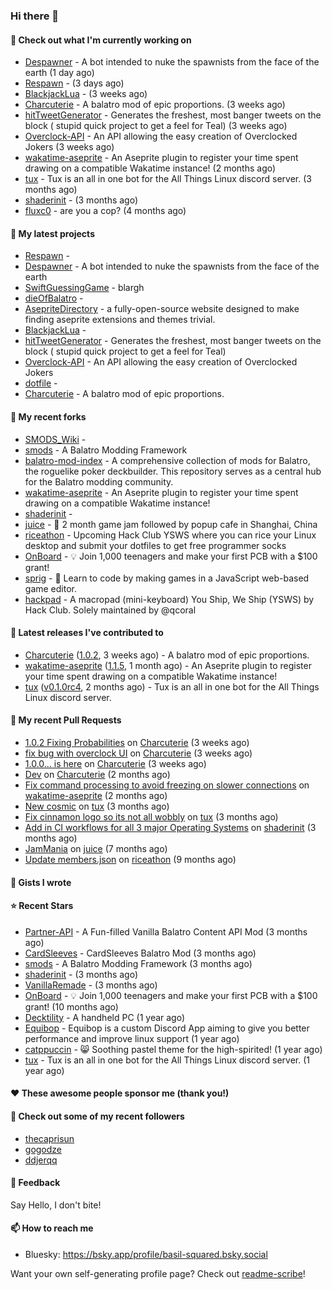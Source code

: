 ### Hi there 👋

#### 👷 Check out what I'm currently working on

- [Despawner](https://github.com/basil-squared/Despawner) - A bot intended to nuke the spawnists from the face of the earth (1 day ago)
- [Respawn](https://github.com/basil-squared/Respawn) -  (3 days ago)
- [BlackjackLua](https://github.com/basil-squared/BlackjackLua) -  (3 weeks ago)
- [Charcuterie](https://github.com/basil-squared/Charcuterie) - A balatro mod of epic proportions. (3 weeks ago)
- [hitTweetGenerator](https://github.com/basil-squared/hitTweetGenerator) - Generates the freshest, most banger tweets on the block ( stupid quick project to get a feel for Teal) (3 weeks ago)
- [Overclock-API](https://github.com/basil-squared/Overclock-API) - An API allowing the easy creation of Overclocked Jokers (3 weeks ago)
- [wakatime-aseprite](https://github.com/espcaa/wakatime-aseprite) - An Aseprite plugin to register your time spent drawing on a compatible Wakatime instance! (2 months ago)
- [tux](https://github.com/allthingslinux/tux) - Tux is an all in one bot for the All Things Linux discord server. (3 months ago)
- [shaderinit](https://github.com/TheBearodactyl/shaderinit) -  (3 months ago)
- [fluxc0](https://github.com/basil-squared/fluxc0) - are you a cop? (4 months ago)

#### 🌱 My latest projects

- [Respawn](https://github.com/basil-squared/Respawn) - 
- [Despawner](https://github.com/basil-squared/Despawner) - A bot intended to nuke the spawnists from the face of the earth
- [SwiftGuessingGame](https://github.com/basil-squared/SwiftGuessingGame) - blargh
- [dieOfBalatro](https://github.com/basil-squared/dieOfBalatro) - 
- [AsepriteDirectory](https://github.com/basil-squared/AsepriteDirectory) - a fully-open-source website designed to make finding aseprite extensions and themes trivial.
- [BlackjackLua](https://github.com/basil-squared/BlackjackLua) - 
- [hitTweetGenerator](https://github.com/basil-squared/hitTweetGenerator) - Generates the freshest, most banger tweets on the block ( stupid quick project to get a feel for Teal)
- [Overclock-API](https://github.com/basil-squared/Overclock-API) - An API allowing the easy creation of Overclocked Jokers
- [dotfile](https://github.com/basil-squared/dotfile) - 
- [Charcuterie](https://github.com/basil-squared/Charcuterie) - A balatro mod of epic proportions.

#### 🍴 My recent forks

- [SMODS_Wiki](https://github.com/basil-squared/SMODS_Wiki) - 
- [smods](https://github.com/basil-squared/smods) - A Balatro Modding Framework
- [balatro-mod-index](https://github.com/basil-squared/balatro-mod-index) - A comprehensive collection of mods for Balatro, the roguelike poker deckbuilder. This repository serves as a central hub for the Balatro modding community.
- [wakatime-aseprite](https://github.com/basil-squared/wakatime-aseprite) - An Aseprite plugin to register your time spent drawing on a compatible Wakatime instance!
- [shaderinit](https://github.com/basil-squared/shaderinit) - 
- [juice](https://github.com/basil-squared/juice) - 🧃 2 month game jam followed by popup cafe in Shanghai, China
- [riceathon](https://github.com/basil-squared/riceathon) - Upcoming Hack Club YSWS where you can rice your Linux desktop and submit your dotfiles to get free programmer socks
- [OnBoard](https://github.com/basil-squared/OnBoard) -  💡 Join 1,000 teenagers and make your first PCB with a $100 grant!
- [sprig](https://github.com/basil-squared/sprig) - 🍃 Learn to code by making games in a JavaScript web-based game editor.
- [hackpad](https://github.com/basil-squared/hackpad) - A macropad (mini-keyboard) You Ship, We Ship (YSWS) by Hack Club. Solely maintained by @qcoral

#### 🔭 Latest releases I've contributed to

- [Charcuterie](https://github.com/basil-squared/Charcuterie) ([1.0.2](https://github.com/basil-squared/Charcuterie/releases/tag/1.0.2), 3 weeks ago) - A balatro mod of epic proportions.
- [wakatime-aseprite](https://github.com/espcaa/wakatime-aseprite) ([1.1.5](https://github.com/espcaa/wakatime-aseprite/releases/tag/1.1.5), 1 month ago) - An Aseprite plugin to register your time spent drawing on a compatible Wakatime instance!
- [tux](https://github.com/allthingslinux/tux) ([v0.1.0rc4](https://github.com/allthingslinux/tux/releases/tag/v0.1.0rc4), 2 months ago) - Tux is an all in one bot for the All Things Linux discord server.

#### 🔨 My recent Pull Requests

- [1.0.2 Fixing Probabilities](https://github.com/basil-squared/Charcuterie/pull/5) on [Charcuterie](https://github.com/basil-squared/Charcuterie) (3 weeks ago)
- [fix bug with overclock UI](https://github.com/basil-squared/Charcuterie/pull/4) on [Charcuterie](https://github.com/basil-squared/Charcuterie) (3 weeks ago)
- [1.0.0... is here](https://github.com/basil-squared/Charcuterie/pull/3) on [Charcuterie](https://github.com/basil-squared/Charcuterie) (3 weeks ago)
- [Dev](https://github.com/basil-squared/Charcuterie/pull/2) on [Charcuterie](https://github.com/basil-squared/Charcuterie) (2 months ago)
- [Fix command processing to avoid freezing on slower connections](https://github.com/espcaa/wakatime-aseprite/pull/3) on [wakatime-aseprite](https://github.com/espcaa/wakatime-aseprite) (2 months ago)
- [New cosmic](https://github.com/allthingslinux/tux/pull/878) on [tux](https://github.com/allthingslinux/tux) (3 months ago)
- [Fix cinnamon logo so its not all wobbly](https://github.com/allthingslinux/tux/pull/877) on [tux](https://github.com/allthingslinux/tux) (3 months ago)
- [Add in CI workflows for all 3 major Operating Systems](https://github.com/TheBearodactyl/shaderinit/pull/1) on [shaderinit](https://github.com/TheBearodactyl/shaderinit) (3 months ago)
- [JamMania](https://github.com/hackclub/juice/pull/265) on [juice](https://github.com/hackclub/juice) (7 months ago)
- [Update members.json](https://github.com/hackclub/riceathon/pull/20) on [riceathon](https://github.com/hackclub/riceathon) (9 months ago)



#### 📓 Gists I wrote


#### ⭐ Recent Stars

- [Partner-API](https://github.com/Icecanno/Partner-API) - A Fun-filled Vanilla Balatro Content API Mod (3 months ago)
- [CardSleeves](https://github.com/larswijn/CardSleeves) - CardSleeves Balatro Mod  (3 months ago)
- [smods](https://github.com/Steamodded/smods) - A Balatro Modding Framework (3 months ago)
- [shaderinit](https://github.com/TheBearodactyl/shaderinit) -  (3 months ago)
- [VanillaRemade](https://github.com/nh6574/VanillaRemade) -  (3 months ago)
- [OnBoard](https://github.com/hackclub/OnBoard) -  💡 Join 1,000 teenagers and make your first PCB with a $100 grant! (10 months ago)
- [Decktility](https://github.com/ByteWelder/Decktility) - A handheld PC (1 year ago)
- [Equibop](https://github.com/Equicord/Equibop) - Equibop is a custom Discord App aiming to give you better performance and improve linux support (1 year ago)
- [catppuccin](https://github.com/catppuccin/catppuccin) - 😸 Soothing pastel theme for the high-spirited! (1 year ago)
- [tux](https://github.com/allthingslinux/tux) - Tux is an all in one bot for the All Things Linux discord server. (1 year ago)

#### ❤️ These awesome people sponsor me (thank you!)


#### 👯 Check out some of my recent followers

- [thecaprisun](https://github.com/thecaprisun)
- [gogodze](https://github.com/gogodze)
- [ddjerqq](https://github.com/ddjerqq)

#### 💬 Feedback

Say Hello, I don't bite!

#### 📫 How to reach me

- Bluesky: https://bsky.app/profile/basil-squared.bsky.social





Want your own self-generating profile page? Check out [readme-scribe](https://github.com/charmbracelet/readme-scribe)!

<!-- comments will be preserved -->
